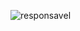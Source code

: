 ![responsavel](https://github.com/ICEI-PUC-Minas-PCO-SI/pco-si-2023-1-p1-proj-web-t2-g2-transpeste/assets/125770684/8fb6b645-f2c2-4fba-b92b-b5abc71d1098)

